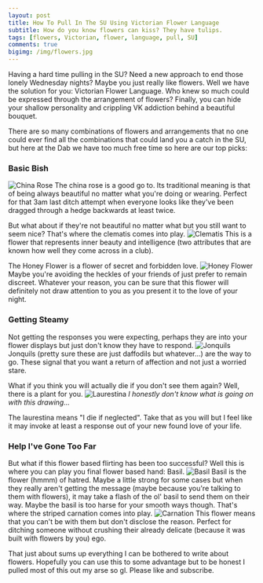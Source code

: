 ```yaml
---
layout: post
title: How To Pull In The SU Using Victorian Flower Language
subtitle: How do you know flowers can kiss? They have tulips.
tags: [flowers, Victorian, flower, language, pull, SU]
comments: true
bigimg: /img/flowers.jpg
---
```


Having a hard time pulling in the SU? Need a new approach to end those lonely Wednesday nights? Maybe you just really like flowers.  Well we have the solution for you: Victorian Flower Language. Who knew so much could be expressed through the arrangement of flowers? Finally, you can hide your shallow personality and crippling VK addiction behind a beautiful bouquet.

There are so many combinations of flowers and arrangements that no one could ever find all the combinations that could land you a catch in the SU, but here at the Dab we have too much free time so here are our top picks:

### Basic Bish
![China Rose](/img/flower1.png)
The china rose is a good go to. Its traditional meaning is that of being always beautiful no matter what you're doing or wearing. Perfect for that 3am last ditch attempt when everyone looks like they've been dragged through a hedge backwards at least twice.

But what about if they're not beautiful no matter what but you still want to seem nice? That's where the clematis comes into play.
![Clematis](/img/flower2.png)
This is a flower that represents inner beauty and intelligence (two attributes that are known how well they come across in a club). 

The Honey Flower is a flower of secret and forbidden love.
![Honey Flower](/img/flower3.png)
Maybe you're avoiding the heckles of your friends of just prefer to remain discreet. Whatever your reason, you can be sure that this flower will definitely not draw attention to you as you present it to the love of your night.

### Getting Steamy
Not getting the responses you were expecting, perhaps they are into your flower displays but just don't know they have to respond.
![Jonquils](/img/flower4.png)
Jonquils (pretty sure these are just daffodils but whatever...) are the way to go. These signal that you want a return of affection and not just a worried stare. 

What if you think you will actually die if you don't see them again? Well, there is a plant for you.
![Laurestina](/img/flower5.png)
_I honestly don't know what is going on with this drawing..._

The laurestina means "I die if neglected". Take that as you will but I feel like it may invoke at least a response out of your new found love of your life.

### Help I've Gone Too Far

But what if this flower based flirting has been too successful? Well this is where you can play you final flower based hand: Basil.
![Basil](/img/flower6.png)
Basil is the flower (hmmm) of hatred. Maybe a little strong for some cases but when they really aren't getting the message (maybe because you're talking to them with flowers), it may take a flash of the ol' basil to send them on their way. Maybe the basil is too harse for your smooth ways though. That's where the striped carnation comes into play.
![Carnation](/img/flower7.png)
This flower means that you can't be with them but don't disclose the reason. Perfect for ditching someone without crushing their already delicate (because it was built with flowers by you) ego.

That just about sums up everything I can be bothered to write about flowers. Hopefully you can use this to some advantage but to be honest I pulled most of this out my arse so gl. Please like and subscribe.
